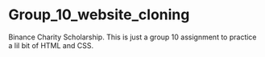 # Group_10_website_cloning

Binance Charity Scholarship. 
This is just a group 10 assignment to practice a lil bit of HTML and CSS.
